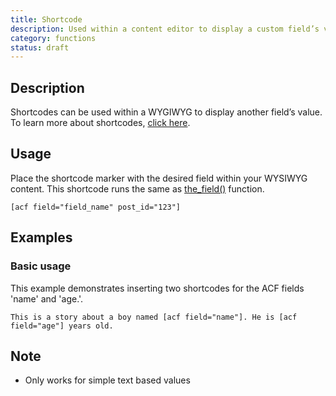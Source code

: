 ```yaml
---
title: Shortcode
description: Used within a content editor to display a custom field’s value.
category: functions
status: draft
---
```


## Description
Shortcodes can be used within a WYGIWYG to display another field’s value. To learn more about shortcodes, [click here](http://codex.wordpress.org/Shortcode_API).

## Usage
Place the shortcode marker with the desired field within your WYSIWYG content. This shortcode runs the same as [the_field()](https://www.advancedcustomfields.com/docs/functions/the_field/) function.
```
[acf field="field_name" post_id="123"]
```
 
## Examples

### Basic usage
This example demonstrates inserting two shortcodes for the ACF fields 'name' and 'age.'.

```
This is a story about a boy named [acf field="name"]. He is [acf field="age"] years old.
```

## Note
- Only works for simple text based values
